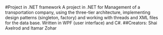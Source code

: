 #Project in .NET framework 
A project in .NET for Management of a transportation company, using the three-tier architecture, 
implementing design patterns (singleton, factory) 
and working with threads and XML files for the data base. Written in WPF (user interface) and C#.
##Creators:
Shai Axelrod and Itamar Zohar



